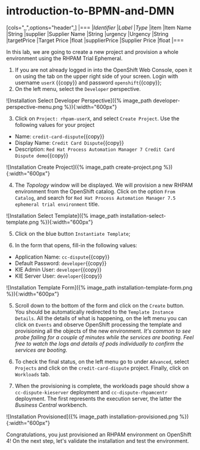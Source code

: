 # introduction-to-BPMN-and-DMN


[cols=",,",options="header",]
|===
|*_Identifier_* |*_Label_* |*_Type_*
|item |Item Name |String
|supplier |Supplier Name |String
|urgency |Urgency |String
|targetPrice |Target Price |float
|supplierPrice |Supplier Price |float
|===


In this lab, we are going to create a new project and provision a whole environment using the RHPAM Trial Ephemeral.

1. If you are not already logged in into the OpenShift Web Console, open it on using the tab on the upper right side of your screen. Login with username `userX` {{copy}} and password `openshift`{{copy}};
2. On the left menu, select the `Developer` perspective.

![Installation Select Developer Perspective]({% image_path developer-perspective-menu.png %}){:width="600px"}

3. Click on `Project: rhpam-userX`, and select `Create Project`. Use the following values for your project
  - Name: `credit-card-dispute`{{copy}}
  - Display Name: `Credit Card Dispute`{{copy}}
  - Description: `Red Hat Process Automation Manager 7 Credit Card Dispute demo`{{copy}}

![Installation Create Project]({% image_path create-project.png %}){:width="600px"}

4. The _Topology_ window will be displayed. We will provision a new RHPAM environment from the OpenShift catalog. Click on the option `From Catalog`, and search for `Red Hat Process Automation Manager 7.5 ephemeral trial environment` title.

![Installation Select Template]({% image_path installation-select-template.png %}){:width="600px"}

5. Click on the blue button `Instantiate Template`;

4. In the form that opens, fill-in the following values:
  - Application Name: `cc-dispute`{{copy}}
  - Default Password: `developer`{{copy}}
  - KIE Admin User: `developer`{{copy}}
  - KIE Server User: `developer`{{copy}}

![Installation Template Form]({% image_path installation-template-form.png %}){:width="600px"}

5. Scroll down to the bottom of the form and click on the `Create` button. You should be automatically redirected to the `Template Instance Details`. All the details of what is happening, on the left menu you can click on `Events` and observe OpenShift processing the template and provisioning all the objects of the new environment. _It's common to see probe failing for a couple of minutes while the services are booting. Feel free to watch the logs and details of pods individually to confirm the services are booting_.

6. To check the final status, on the left menu go to  under `Advanced`, select `Projects` and click on the `credit-card-dispute` project. Finally, click on `Workloads` tab.

6. When the provisioning is complete, the workloads page should show a `cc-dispute-kieserver` deployment and `cc-dispute-rhpamcentr` deployment. The first represents the execution server, the latter the _Business Central_ workbench.

![Installation Provisioned]({% image_path installation-provisioned.png %}){:width="600px"}

Congratulations, you just provisioned an RHPAM environment on OpenShift 4! On the next step, let's validate the installation and test the environment.
